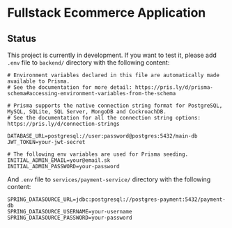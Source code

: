 # Fullstack Ecommerce Application

## Status

This project is currently in development. If you want to test it, please add `.env` file to `backend/` directory
with the following content:
```dotenv
# Environment variables declared in this file are automatically made available to Prisma.
# See the documentation for more detail: https://pris.ly/d/prisma-schema#accessing-environment-variables-from-the-schema

# Prisma supports the native connection string format for PostgreSQL, MySQL, SQLite, SQL Server, MongoDB and CockroachDB.
# See the documentation for all the connection string options: https://pris.ly/d/connection-strings

DATABASE_URL=postgresql://user:password@postgres:5432/main-db
JWT_TOKEN=your-jwt-secret

# The following env variables are used for Prisma seeding.
INITIAL_ADMIN_EMAIL=your@email.sk
INITIAL_ADMIN_PASSWORD=your-password
```

And `.env` file to `services/payment-service/` directory with the following content:
```dotenv
SPRING_DATASOURCE_URL=jdbc:postgresql://postgres-payment:5432/payment-db
SPRING_DATASOURCE_USERNAME=your-username
SPRING_DATASOURCE_PASSWORD=your-password
```